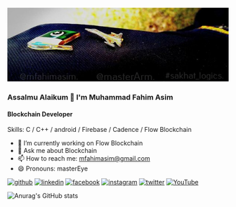 ![Blockchain Developer](https://github.com/masterEye-07/masterEye-07/blob/main/gitBanner.jpeg)
### Assalmu Alaikum 👋 I'm Muhammad Fahim Asim
#### Blockchain Developer


Skills: C / C++ / android / Firebase / Cadence / Flow Blockchain

- 🔭 I’m currently working on Flow Blockchain 
- 💬 Ask me about Blockchain 
- 📫 How to reach me: mfahimasim@gmail.com 
- 😄 Pronouns: masterEye 


[<img src='https://cdn.jsdelivr.net/npm/simple-icons@3.0.1/icons/github.svg' alt='github' height='40'>](https://github.com/https://github.com/masterEye-07)  [<img src='https://cdn.jsdelivr.net/npm/simple-icons@3.0.1/icons/linkedin.svg' alt='linkedin' height='40'>](https://www.linkedin.com/in/https://www.linkedin.com/in/muhammad-fahim-asim//)  [<img src='https://cdn.jsdelivr.net/npm/simple-icons@3.0.1/icons/facebook.svg' alt='facebook' height='40'>](https://www.facebook.com/https://www.facebook.com/fahimasim007/)  [<img src='https://cdn.jsdelivr.net/npm/simple-icons@3.0.1/icons/instagram.svg' alt='instagram' height='40'>](https://www.instagram.com/https://www.instagram.com/mfahimasim//)  [<img src='https://cdn.jsdelivr.net/npm/simple-icons@3.0.1/icons/twitter.svg' alt='twitter' height='40'>](https://twitter.com/https://twitter.com/sakhat_logics)  [<img src='https://cdn.jsdelivr.net/npm/simple-icons@3.0.1/icons/youtube.svg' alt='YouTube' height='40'>](https://www.youtube.com/channel/https://www.youtube.com/channel/UC1l24J-W_-RmJ7pRPhAFl9w)  



![Anurag's GitHub stats](https://github-readme-stats.vercel.app/api?username=masterEye-07&show_icons=true&theme=radical)
